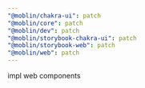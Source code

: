 ```yaml
---
"@moblin/chakra-ui": patch
"@moblin/core": patch
"@moblin/dev": patch
"@moblin/storybook-chakra-ui": patch
"@moblin/storybook-web": patch
"@moblin/web": patch
---
```


impl web components
